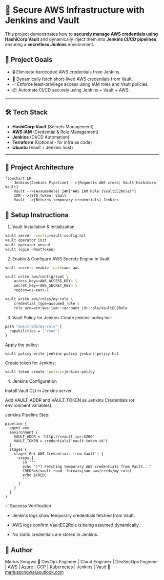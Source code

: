 # 🔐 Secure AWS Infrastructure with Jenkins and Vault

This project demonstrates how to **securely manage AWS credentials using HashiCorp Vault** and dynamically inject them into **Jenkins CI/CD pipelines**, ensuring a **secretless Jenkins** environment.

## 🚀 Project Goals

- 🔒 Eliminate hardcoded AWS credentials from Jenkins.
- 🔁 Dynamically fetch short-lived AWS credentials from Vault.
- ✅ Enforce least-privilege access using IAM roles and Vault policies.
- 📦 Automate CI/CD securely using Jenkins + Vault + AWS.

---

## 🛠️ Tech Stack

- **HashiCorp Vault** (Secrets Management)
- **AWS IAM** (Credential & Role Management)
- **Jenkins** (CI/CD Automation)
- **Terraform** (Optional - for infra as code)
- **Ubuntu** (Vault + Jenkins host)

---

## 🧩 Project Architecture

```mermaid
flowchart LR
    Jenkins[Jenkins Pipeline] -->|Requests AWS creds| Vault[HashiCorp Vault]
    Vault -->|AssumeRole| IAM["AWS IAM Role (VaultEC2Role)"]
    IAM -->|STS Token| Vault
    Vault -->|Returns temporary credentials| Jenkins
```

## 🔧 Setup Instructions
1. Vault Installation & Initialization
```bash
vault server -config=vault-config.hcl
vault operator init
vault operator unseal
vault login <RootToken>
```

2. Enable & Configure AWS Secrets Engine in Vault
```bash
vault secrets enable -path=aws aws

vault write aws/config/root \
    access_key=<AWS_ACCESS_KEY> \
    secret_key=<AWS_SECRET_KEY> \
    region=us-east-1

vault write aws/roles/my-role \
    credential_type=assumed_role \
    role_arn=arn:aws:iam::<account_id>:role/VaultEC2Role
```

3. Vault Policy for Jenkins
Create jenkins-policy.hcl:
```bash
path "aws/creds/my-role" {
  capabilities = ["read"]
}
```



Apply the policy:
```
vault policy write jenkins-policy jenkins-policy.hcl
```
Create token for Jenkins:
```bash
vault token create -policy=jenkins-policy
```

4. Jenkins Configuration

Install Vault CLI in Jenkins server.

Add VAULT_ADDR and VAULT_TOKEN as Jenkins Credentials (or environment variables).

Jenkins Pipeline Step:
```
pipeline {
  agent any
  environment {
    VAULT_ADDR = 'http://<vault_ip>:8200'
    VAULT_TOKEN = credentials('vault-token-id')
  }
  stages {
    stage('Get AWS Credentials from Vault') {
      steps {
        sh '''
        echo "[*] Fetching temporary AWS credentials from Vault..."
        CREDS=$(vault read -format=json aws/creds/my-role)
        echo $CREDS
        '''
      }
    }
  }
}
```

✅ Success Verification

- Jenkins logs show temporary credentials fetched from Vault.

- AWS logs confirm VaultEC2Role is being assumed dynamically.

- No static credentials are stored in Jenkins.

## 🙌 Author

Marius Songwa
🚀 DevOps Engineer | Cloud Engineer | DevSecOps Engineer | AWS | Azure | GCP | Kubernetes | Jenkins | Vault
📧 mariussongwa@outlook.com



